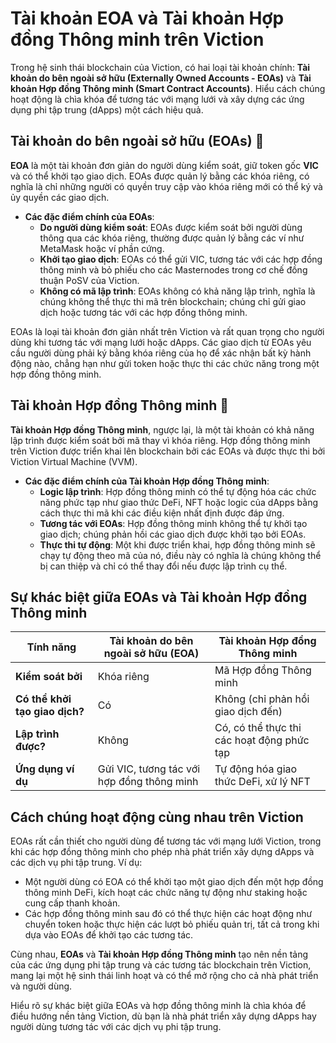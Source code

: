 # Tài khoản EOA và Tài khoản Hợp đồng Thông minh trên Viction

Trong hệ sinh thái blockchain của Viction, có hai loại tài khoản chính: **Tài khoản do bên ngoài sở hữu (Externally Owned Accounts - EOAs)** và **Tài khoản Hợp đồng Thông minh (Smart Contract Accounts)**. Hiểu cách chúng hoạt động là chìa khóa để tương tác với mạng lưới và xây dựng các ứng dụng phi tập trung (dApps) một cách hiệu quả.

## Tài khoản do bên ngoài sở hữu (EOAs) 📒

**EOA** là một tài khoản đơn giản do người dùng kiểm soát, giữ token gốc **VIC** và có thể khởi tạo giao dịch. EOAs được quản lý bằng các khóa riêng, có nghĩa là chỉ những người có quyền truy cập vào khóa riêng mới có thể ký và ủy quyền các giao dịch.

- **Các đặc điểm chính của EOAs**:
  - **Do người dùng kiểm soát**: EOAs được kiểm soát bởi người dùng thông qua các khóa riêng, thường được quản lý bằng các ví như MetaMask hoặc ví phần cứng.
  - **Khởi tạo giao dịch**: EOAs có thể gửi VIC, tương tác với các hợp đồng thông minh và bỏ phiếu cho các Masternodes trong cơ chế đồng thuận PoSV của Viction.
  - **Không có mã lập trình**: EOAs không có khả năng lập trình, nghĩa là chúng không thể thực thi mã trên blockchain; chúng chỉ gửi giao dịch hoặc tương tác với các hợp đồng thông minh.

EOAs là loại tài khoản đơn giản nhất trên Viction và rất quan trọng cho người dùng khi tương tác với mạng lưới hoặc dApps. Các giao dịch từ EOAs yêu cầu người dùng phải ký bằng khóa riêng của họ để xác nhận bất kỳ hành động nào, chẳng hạn như gửi token hoặc thực thi các chức năng trong một hợp đồng thông minh.

## Tài khoản Hợp đồng Thông minh 📜

**Tài khoản Hợp đồng Thông minh**, ngược lại, là một tài khoản có khả năng lập trình được kiểm soát bởi mã thay vì khóa riêng. Hợp đồng thông minh trên Viction được triển khai lên blockchain bởi các EOAs và được thực thi bởi Viction Virtual Machine (VVM).

- **Các đặc điểm chính của Tài khoản Hợp đồng Thông minh**:
  - **Logic lập trình**: Hợp đồng thông minh có thể tự động hóa các chức năng phức tạp như giao thức DeFi, NFT hoặc logic của dApps bằng cách thực thi mã khi các điều kiện nhất định được đáp ứng.
  - **Tương tác với EOAs**: Hợp đồng thông minh không thể tự khởi tạo giao dịch; chúng phản hồi các giao dịch được khởi tạo bởi EOAs.
  - **Thực thi tự động**: Một khi được triển khai, hợp đồng thông minh sẽ chạy tự động theo mã của nó, điều này có nghĩa là chúng không thể bị can thiệp và chỉ có thể thay đổi nếu được lập trình cụ thể.

## Sự khác biệt giữa EOAs và Tài khoản Hợp đồng Thông minh

| Tính năng              | Tài khoản do bên ngoài sở hữu (EOA)         | Tài khoản Hợp đồng Thông minh            |
|------------------------|--------------------------------------------|------------------------------------------|
| **Kiểm soát bởi**      | Khóa riêng                                  | Mã Hợp đồng Thông minh                   |
| **Có thể khởi tạo giao dịch?** | Có                                        | Không (chỉ phản hồi giao dịch đến)        |
| **Lập trình được?**     | Không                                      | Có, có thể thực thi các hoạt động phức tạp |
| **Ứng dụng ví dụ**      | Gửi VIC, tương tác với hợp đồng thông minh  | Tự động hóa giao thức DeFi, xử lý NFT    |

## Cách chúng hoạt động cùng nhau trên Viction

EOAs rất cần thiết cho người dùng để tương tác với mạng lưới Viction, trong khi các hợp đồng thông minh cho phép nhà phát triển xây dựng dApps và các dịch vụ phi tập trung. Ví dụ:
- Một người dùng có EOA có thể khởi tạo một giao dịch đến một hợp đồng thông minh DeFi, kích hoạt các chức năng tự động như staking hoặc cung cấp thanh khoản.
- Các hợp đồng thông minh sau đó có thể thực hiện các hoạt động như chuyển token hoặc thực hiện các lượt bỏ phiếu quản trị, tất cả trong khi dựa vào EOAs để khởi tạo các tương tác.

Cùng nhau, **EOAs** và **Tài khoản Hợp đồng Thông minh** tạo nên nền tảng của các ứng dụng phi tập trung và các tương tác blockchain trên Viction, mang lại một hệ sinh thái linh hoạt và có thể mở rộng cho cả nhà phát triển và người dùng.

Hiểu rõ sự khác biệt giữa EOAs và hợp đồng thông minh là chìa khóa để điều hướng nền tảng Viction, dù bạn là nhà phát triển xây dựng dApps hay người dùng tương tác với các dịch vụ phi tập trung.